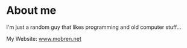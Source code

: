 # About me
I'm just a random guy that likes programming and old computer stuff...

My Website: www.mobren.net

